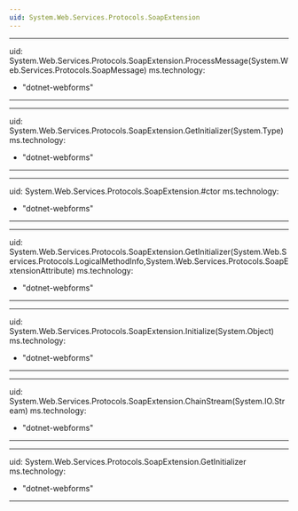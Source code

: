 ```yaml
---
uid: System.Web.Services.Protocols.SoapExtension
---
```


---
uid: System.Web.Services.Protocols.SoapExtension.ProcessMessage(System.Web.Services.Protocols.SoapMessage)
ms.technology: 
  - "dotnet-webforms"
---

---
uid: System.Web.Services.Protocols.SoapExtension.GetInitializer(System.Type)
ms.technology: 
  - "dotnet-webforms"
---

---
uid: System.Web.Services.Protocols.SoapExtension.#ctor
ms.technology: 
  - "dotnet-webforms"
---

---
uid: System.Web.Services.Protocols.SoapExtension.GetInitializer(System.Web.Services.Protocols.LogicalMethodInfo,System.Web.Services.Protocols.SoapExtensionAttribute)
ms.technology: 
  - "dotnet-webforms"
---

---
uid: System.Web.Services.Protocols.SoapExtension.Initialize(System.Object)
ms.technology: 
  - "dotnet-webforms"
---

---
uid: System.Web.Services.Protocols.SoapExtension.ChainStream(System.IO.Stream)
ms.technology: 
  - "dotnet-webforms"
---

---
uid: System.Web.Services.Protocols.SoapExtension.GetInitializer
ms.technology: 
  - "dotnet-webforms"
---
